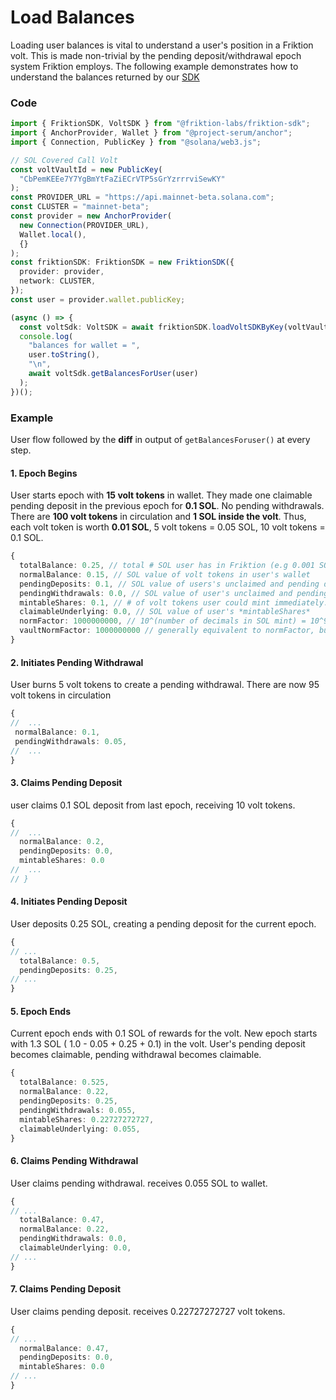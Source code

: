 # Load Balances

Loading user balances is vital to understand a user's position in a Friktion volt. This is made non-trivial by the pending deposit/withdrawal epoch system Friktion employs. The following example demonstrates how to understand the balances returned by our [SDK](./)

### Code

```typescript
import { FriktionSDK, VoltSDK } from "@friktion-labs/friktion-sdk";
import { AnchorProvider, Wallet } from "@project-serum/anchor";
import { Connection, PublicKey } from "@solana/web3.js";

// SOL Covered Call Volt
const voltVaultId = new PublicKey(
  "CbPemKEEe7Y7YgBmYtFaZiECrVTP5sGrYzrrrviSewKY"
);
const PROVIDER_URL = "https://api.mainnet-beta.solana.com";
const CLUSTER = "mainnet-beta";
const provider = new AnchorProvider(
  new Connection(PROVIDER_URL),
  Wallet.local(),
  {}
);
const friktionSDK: FriktionSDK = new FriktionSDK({
  provider: provider,
  network: CLUSTER,
});
const user = provider.wallet.publicKey;

(async () => {
  const voltSdk: VoltSDK = await friktionSDK.loadVoltSDKByKey(voltVaultId);
  console.log(
    "balances for wallet = ",
    user.toString(),
    "\n",
    await voltSdk.getBalancesForUser(user)
  );
})();

```

### Example

User flow followed by the **diff** in output of `getBalancesForuser()`  at every step. &#x20;

#### 1. Epoch Begins

User starts epoch with **15 volt tokens** in wallet. They made one claimable pending deposit in the previous epoch for **0.1 SOL**. No pending withdrawals. There are **100 volt tokens** in circulation and **1 SOL inside the volt**. Thus, each volt token is worth **0.01 SOL**, 5 volt tokens = 0.05 SOL, 10 volt tokens = 0.1 SOL.

```typescript
{
  totalBalance: 0.25, // total # SOL user has in Friktion (e.g 0.001 SOL)
  normalBalance: 0.15, // SOL value of volt tokens in user's wallet
  pendingDeposits: 0.1, // SOL value of users's unclaimed and pending deposits
  pendingWithdrawals: 0.0, // SOL value of user's unclaimed and pending withdrawals
  mintableShares: 0.1, // # of volt tokens user could mint immediately. from the claimable deposit
  claimableUnderlying: 0.0, // SOL value of user's *mintableShares*
  normFactor: 1000000000, // 10^(number of decimals in SOL mint) = 10^9 for SOL, varies depending on deposit token
  vaultNormFactor: 1000000000 // generally equivalent to normFactor, but may differ if deposit token was migrated (e.g sollet deprecation)
}
```

#### 2. Initiates Pending Withdrawal

User burns 5 volt tokens to create a pending withdrawal. There are now 95 volt tokens in circulation

```typescript
{
//  ...
 normalBalance: 0.1,
 pendingWithdrawals: 0.05,
//  ...
}
```

#### 3. Claims Pending Deposit

user claims 0.1 SOL deposit from last epoch, receiving 10 volt tokens.

```typescript
{
//  ...
  normalBalance: 0.2,
  pendingDeposits: 0.0,
  mintableShares: 0.0
//  ...
// }
```

#### 4. Initiates Pending Deposit

User deposits 0.25 SOL, creating a pending deposit for the current epoch.

```typescript
{
// ...
  totalBalance: 0.5,
  pendingDeposits: 0.25,
// ...
}
```

#### 5. Epoch Ends

Current epoch ends with 0.1 SOL of rewards for the volt. New epoch starts with 1.3 SOL ( 1.0 - 0.05 + 0.25 + 0.1) in the volt. User's pending deposit becomes claimable, pending withdrawal becomes claimable.

```typescript
{
  totalBalance: 0.525,
  normalBalance: 0.22,
  pendingDeposits: 0.25,
  pendingWithdrawals: 0.055,
  mintableShares: 0.22727272727,
  claimableUnderlying: 0.055,
}
```

#### 6. Claims Pending Withdrawal

User claims pending withdrawal. receives 0.055 SOL to wallet.

```typescript
{
// ...
  totalBalance: 0.47,
  normalBalance: 0.22,
  pendingWithdrawals: 0.0,
  claimableUnderlying: 0.0,
// ...
}
```

#### 7. Claims Pending Deposit

User claims pending deposit. receives 0.22727272727 volt tokens.

```typescript
{
// ...
  normalBalance: 0.47,
  pendingDeposits: 0.0,
  mintableShares: 0.0
// ...
}
```
